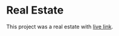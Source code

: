 # Real Estate

This project was a real estate with [live link](https://exixrs-real-estates.netlify.app/).







